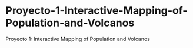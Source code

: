 # Proyecto-1-Interactive-Mapping-of-Population-and-Volcanos
Proyecto 1: Interactive Mapping of Population and Volcanos
